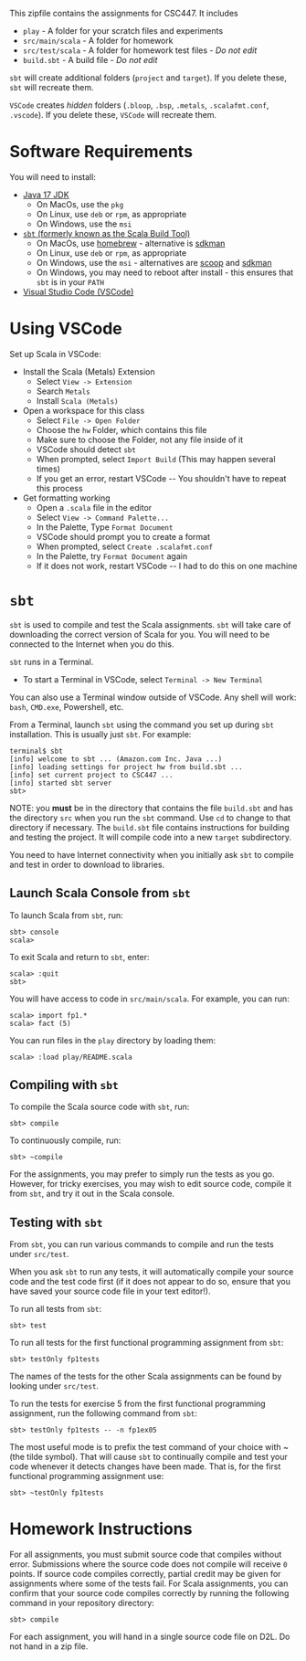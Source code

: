 This zipfile contains the assignments for CSC447.  It includes

* `play` - A folder for your scratch files and experiments
* `src/main/scala` - A folder for homework 
* `src/test/scala` - A folder for homework test files - _Do not edit_
* `build.sbt` - A build file - _Do not edit_

`sbt` will create additional folders (`project` and `target`).  If you delete
these, `sbt` will recreate them.

`VSCode` creates _hidden_ folders (`.bloop`, `.bsp`, `.metals`,
`.scalafmt.conf`, `.vscode`).  If you delete these, `VSCode` will recreate
them.

# Software Requirements

You will need to install:

* [Java 17 JDK](https://docs.aws.amazon.com/corretto/latest/corretto-17-ug/downloads-list.html)
  - On MacOs, use the `pkg`
  - On Linux, use `deb` or `rpm`, as appropriate
  - On Windows, use the `msi`
* [`sbt` (formerly known as the Scala Build Tool)](https://www.scala-sbt.org/download.html)
  - On MacOs, use [homebrew](https://brew.sh) - alternative is [sdkman](https://sdkman.io)
  - On Linux, use `deb` or `rpm`, as appropriate
  - On Windows, use the `msi` - alternatives are [scoop](https://scoop.sh) and [sdkman](https://sdkman.io)
  - On Windows, you may need to reboot after install - this ensures that `sbt` is in your `PATH`
* [Visual Studio Code (VSCode)](https://code.visualstudio.com/)

# Using VSCode

Set up Scala in VSCode:

* Install the Scala (Metals) Extension
  - Select `View -> Extension` 
  - Search `Metals`
  - Install `Scala (Metals)`
* Open a workspace for this class
  - Select `File -> Open Folder`
  - Choose the `hw` Folder, which contains this file
  - Make sure to choose the Folder, not any file inside of it
  - VSCode should detect `sbt`
  - When prompted, select `Import Build` (This may happen several times)
  - If you get an error, restart VSCode -- You shouldn't have to repeat this process
* Get formatting working
  - Open a `.scala` file in the editor
  - Select `View -> Command Palette...`
  - In the Palette, Type `Format Document`
  - VSCode should prompt you to create a format
  - When prompted, select `Create .scalafmt.conf`
  - In the Palette, try `Format Document` again
  - If it does not work, restart VSCode -- I had to do this on one machine

# `sbt`

`sbt` is used to compile and test the Scala assignments.  `sbt` will take
care of downloading the correct version of Scala for you.  You will need to
be connected to the Internet when you do this.

`sbt` runs in a Terminal. 

* To start a Terminal in VSCode, select `Terminal -> New Terminal`

You can also use a Terminal window outside of VSCode.  Any shell will work:
`bash`, `CMD.exe`, Powershell, etc.

From a Terminal, launch `sbt` using the command you set up during `sbt`
installation.  This is usually just `sbt`.  For example:

    terminal$ sbt
    [info] welcome to sbt ... (Amazon.com Inc. Java ...)
    [info] loading settings for project hw from build.sbt ...
    [info] set current project to CSC447 ...
    [info] started sbt server
    sbt> 

NOTE: you **must** be in the directory that contains the file `build.sbt` and
has the directory `src` when you run the `sbt` command.  Use `cd` to change to
that directory if necessary.  The `build.sbt` file contains instructions for
building and testing the project.  It will compile code into a new `target`
subdirectory.

You need to have Internet connectivity when you initially ask `sbt` to compile
and test in order to download to libraries.

## Launch Scala Console from `sbt`

To launch Scala from `sbt`, run:

    sbt> console
    scala>

To exit Scala and return to `sbt`, enter:

    scala> :quit
    sbt>

You will have access to code in `src/main/scala`.  For example, you can run:

    scala> import fp1.*
    scala> fact (5)

You can run files in the `play` directory by loading them:

    scala> :load play/README.scala
    

## Compiling with `sbt`

To compile the Scala source code with `sbt`, run:

    sbt> compile
    
To continuously compile, run:

    sbt> ~compile
    
For the assignments, you may prefer to simply run the tests as you go. However,
for tricky exercises, you may wish to edit source code, compile it from `sbt`,
and try it out in the Scala console.

## Testing with `sbt`

From `sbt`, you can run various commands to compile and run the tests under
`src/test`.

When you ask `sbt` to run any tests, it will automatically compile your source
code and the test code first (if it does not appear to do so, ensure that you
have saved your source code file in your text editor!).

To run all tests from `sbt`:

    sbt> test
    
To run all tests for the first functional programming assignment from `sbt`:
    
    sbt> testOnly fp1tests

The names of the tests for the other Scala assignments can be found by looking
under `src/test`.

To run the tests for exercise 5 from the first functional programming
assignment, run the following command from `sbt`:

    sbt> testOnly fp1tests -- -n fp1ex05

The most useful mode is to prefix the test command of your choice with ~ (the
tilde symbol).  That will cause `sbt` to continually compile and test your code
whenever it detects changes have been made. That is, for the first functional
programming assignment use:

    sbt> ~testOnly fp1tests

# Homework Instructions

For all assignments, you must submit source code that compiles without error.
Submissions where the source code does not compile will receive `0` points. If
source code compiles correctly, partial credit may be given for assignments
where some of the tests fail.  For Scala assignments, you can confirm that your
source code compiles correctly by running the following command in your
repository directory:

    sbt> compile

For each assignment, you will hand in a single source code file on D2L. Do not
hand in a zip file.

